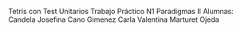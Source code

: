 Tetris con Test Unitarios
Trabajo Práctico N1
Paradigmas II
Alumnas:
Candela Josefina Cano Gimenez
Carla Valentina Marturet Ojeda
